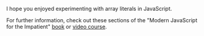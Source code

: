 I hope you enjoyed experimenting with array literals in JavaScript. 

For further information, check out these sections of the "Modern JavaScript for the Impatient" [book](https://learning.oreilly.com/library/view/modern-javascript-for/9780136502166/ch01.xhtml#ch01lev1sec14) or [video course](https://learning.oreilly.com/videos/modern-javascript-for/9780135812778/9780135812778-MJSI_01_01_05). 

